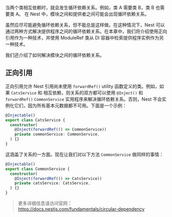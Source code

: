 当两个类相互依赖时，就会发生循环依赖关系。例如，类 A 需要类 B，类 B 也需要类 A。 在 Nest 中，模块之间和提供者之间可能会出现循环依赖关系。

虽然应尽可能避免循环依赖关系，但不能总是这样做。在这种情况下，Nest 可以通过两种方式解决提供程序之间的循环依赖关系。在本章中，我们将介绍使用正向引用作为一种技术，并使用 ModuleRef 类从 DI 容器中检索提供程序实例作为另一种技术。

我们还介绍了如何解决模块之间的循环依赖关系。



## 正向引用

正向引用允许 Nest 引用尚未使用 `forwardRef()` utility 函数定义的类。例如，如果 `CatsService` 和 相互依赖，则关系的双方都可以使用 `@Inject()` 和 `forwardRef()` `CommonService` 实用程序来解决循环依赖关系。否则，Nest 不会实例化它们，因为所有基本元数据都不可用。下面是一个示例：

```ts
@Injectable()
export class CatsService {
  constructor(
    @Inject(forwardRef(() => CommonService))
    private commonService: CommonService,
  ) {}
}
```

这涵盖了关系的一方面。现在让我们对以下方法 `CommonService` 做同样的事情：

```typescript
@Injectable()
export class CommonService {
  constructor(
    @Inject(forwardRef(() => CatsService))
    private catsService: CatsService,
  ) {}
}
```



> 更多详细信息请访问官网：https://docs.nestjs.com/fundamentals/circular-dependency
